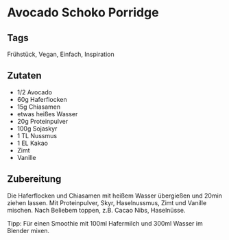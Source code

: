 # Avocado Schoko Porridge

## Tags 

Frühstück, Vegan, Einfach, Inspiration

## Zutaten 

- 1/2 Avocado 
- 60g Haferflocken 
- 15g Chiasamen 
- etwas heißes Wasser
- 20g Proteinpulver 
- 100g Sojaskyr 
- 1 TL Nussmus
- 1 EL Kakao
- Zimt
- Vanille

## Zubereitung 

Die Haferflocken und Chiasamen mit heißem Wasser übergießen und 20min ziehen lassen. 
Mit Proteinpulver, Skyr, Haselnussmus, Zimt und Vanille mischen. 
Nach Beliebem toppen, z.B. Cacao Nibs, Haselnüsse. 

Tipp: Für einen Smoothie mit 100ml Hafermilch und 300ml Wasser im Blender mixen. 
